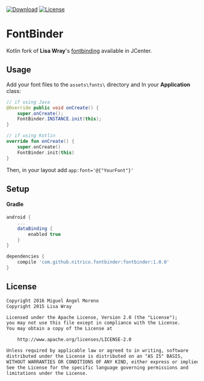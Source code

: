 [![Download](https://api.bintray.com/packages/moreno/maven/fontbinder/images/download.svg)](https://bintray.com/moreno/maven/fontbinder/_latestVersion)
[![License](https://img.shields.io/:License-Apache-orange.svg)](http://www.apache.org/licenses/LICENSE-2.0.html)

# FontBinder

Kotlin fork of **Lisa Wray**'s [fontbinding](https://github.com/lisawray/fontbinding) available in JCenter.

## Usage

Add your font files to the `assets\fonts\` directory and In your **Application** class:

```java
// if using Java
@Override public void onCreate() {
    super.onCreate();
    FontBinder.INSTANCE.init(this);
}
```
```kotlin
// if using Kotlin
override fun onCreate() {
    super.onCreate()
    FontBinder.init(this)
}
```

Then, in your layout add ```app:font='@{"YourFont"}'```

## Setup

#### Gradle

```gradle
android {
    ...
    dataBinding { 
        enabled true 
    }
}

dependencies {
    compile 'com.github.nitrico.fontbinder:fontbinder:1.0.0'
}
```

## License
```txt
Copyright 2016 Miguel Ángel Moreno
Copyright 2015 Lisa Wray

Licensed under the Apache License, Version 2.0 (the "License");
you may not use this file except in compliance with the License.
You may obtain a copy of the License at

    http://www.apache.org/licenses/LICENSE-2.0

Unless required by applicable law or agreed to in writing, software
distributed under the License is distributed on an "AS IS" BASIS,
WITHOUT WARRANTIES OR CONDITIONS OF ANY KIND, either express or implied.
See the License for the specific language governing permissions and
limitations under the License.
```
